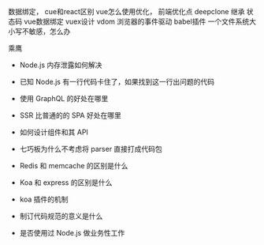 数据绑定，
cue和react区别
vue怎么使用优化，
前端优化点
deepclone
继承
状态码
vue数据绑定
vuex设计
vdom
浏览器的事件驱动
babel插件
一个文件系统大小写不敏感，怎么办

乘鹰
- Node.js 内存泄露如何解决
- 已知 Node.js 有一行代码卡住了，如果找到这一行出问题的代码
- 使用 GraphQL 的好处在哪里

- SSR 比普通的的 SPA 好处在哪里
- 如何设计组件和其 API
- 七巧板为什么不考虑将 parser 直接打成代码包
- Redis 和 memcache 的区别是什么
- Koa 和 express 的区别是什么
- koa 插件的机制
- 制订代码规范的意义是什么
- 是否使用过 Node.js 做业务性工作